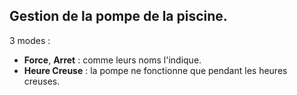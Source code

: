 Gestion de la pompe de la piscine.
----

3 modes :

- **Force**, **Arret** : comme leurs noms l'indique.
- **Heure Creuse** : la pompe ne fonctionne que pendant les heures creuses.

